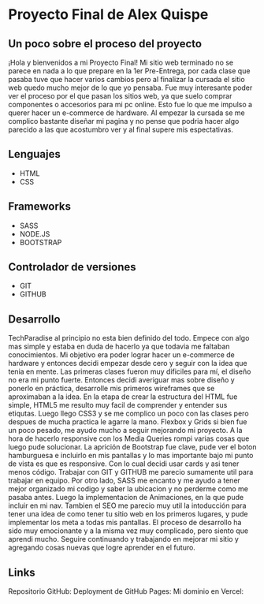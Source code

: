# Proyecto Final de Alex Quispe
## Un poco sobre el proceso del proyecto
¡Hola y bienvenidos a mi Proyecto Final!
Mi sitio web terminado no se parece en nada a lo que prepare en la 1er Pre-Entrega, por cada clase que pasaba tuve que hacer varios cambios pero al finalizar la cursada el sitio web quedo mucho mejor de lo que yo pensaba. Fue muy interesante poder ver el proceso por el que pasan los sitios web, ya que suelo comprar componentes o accesorios para mi pc online. Esto fue lo que me impulso a querer hacer un e-commerce de hardware.
Al empezar la cursada se me complico bastante diseñar mi pagina y no pense que podria hacer algo parecido a las que acostumbro ver y al final supere mis espectativas.

## Lenguajes
- HTML
- CSS 

## Frameworks
- SASS
- NODE.JS
- BOOTSTRAP

## Controlador de versiones
- GIT
- GITHUB 

## Desarrollo
TechParadise al principio no esta bien definido del todo. Empece con algo mas simple y estaba en duda de hacerlo ya que todavia me faltaban conocimientos. Mi objetivo era poder lograr hacer un e-commerce de hardware y entonces decidi empezar desde cero y seguir con la idea que tenia en mente.
Las primeras clases fueron muy dificiles para mí, el diseño no era mi punto fuerte. Entonces decidi averiguar mas sobre diseño y ponerlo en práctica, desarrolle mis primeros wireframes que se aproximaban a la idea.
En la etapa de crear la estructura del HTML fue simple, HTML5 me resulto muy facil de comprender y entender sus etiqutas.
Luego llego CSS3 y se me complico un poco con las clases pero despues de mucha practica le agarre la mano. Flexbox y Grids si bien fue un poco pesado, me ayudo mucho a seguir mejorando mi proyecto.
A la hora de hacerlo responsive con los Media Queries rompi varias cosas que luego pude solucionar.
La aprición de Bootstrap fue clave, pude ver el boton hamburguesa e incluirlo en mis pantallas y lo mas importante bajo mi punto de vista es que es responsive. Con lo cual decidi usar cards y asi tener menos código.
Trabajar con GIT y GITHUB me parecio sumamente util para trabajar en equipo. Por otro lado, SASS me encanto y me ayudo a tener mejor organizado mi codigo y saber la ubicacion y no perderme como me pasaba antes.
Luego la implementacion de Animaciones, en la que pude incluir en mi nav. Tambien el SEO me parecio muy util la intoducción para tener una idea de como tener tu sitio web en los primeros lugares, y pude implementar los meta a todas mis pantallas.
El proceso de desarrollo ha sido muy emocionante y a la misma vez muy complicado, pero siento que aprendi mucho. Seguire continuando y trabajando en mejorar mi sitio y agregando cosas nuevas que logre aprender en el futuro.


## Links
Repositorio GitHub:
Deployment de GitHub Pages:
Mi dominio en Vercel: